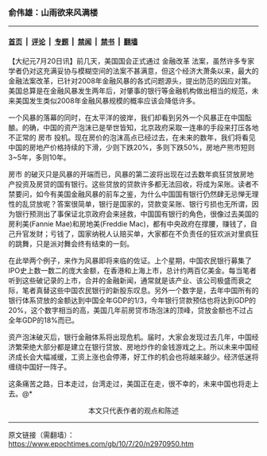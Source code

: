 ### 俞伟雄：山雨欲来风满楼

---

#### [首页](../../../..?n2970950) &nbsp;|&nbsp; [评论](../../../../../epoch-comment?n2970950) &nbsp;|&nbsp; [专题](../../../../../epoch-special?n2970950) &nbsp;|&nbsp; [禁闻](../../../../../epoch-news?n2970950) &nbsp;|&nbsp; [禁书](../../../../../books?n2970950) &nbsp;|&nbsp; [翻墙](https://github.com/gfw-breaker/nogfw/blob/master/README.md?n2970950)


<div class="post_content" id="artbody" itemprop="articleBody">
 <!-- article content begin -->
 <p>
  【大纪元7月20日讯】前几天，美国国会正式通过
  <ok href="https://www.epochtimes.com/gb/tag/%E9%87%91%E8%9E%8D%E6%94%B9%E9%9D%A9.html">
   金融改革
  </ok>
  法案，虽然许多专家学者仍对这充满妥协与模糊空间的法案不甚满意，但这个经济大萧条以来，最大的金融法案改革，已针对2008年金融风暴的各式问题源头，提出防范的因应对策。美国总算是在金融风暴发生两年后，对肇事的银行等金融机构做出相当的规范，未来美国发生类似2008年金融风暴规模的概率应该会降低许多。
 </p>
 <p>
  一个风暴的落幕的同时，在太平洋的彼岸，我们却看到另外一个风暴正在中国酝酿。的确，中国的资产泡沫已是举世皆知，北京政府采取一连串的手段来打压各地不正常的
  <ok href="https://www.epochtimes.com/gb/tag/%E6%88%BF%E5%B8%82.html">
   房市
  </ok>
  投机。现在房价的泡沫高点已经过去，在未来的数年，我们将看见中国的房地产价格持续的下滑，少则下跌20%，多则下跌50%，房地产熊市短则3~5年，多则10年。
 </p>
 <p>
  <ok href="https://www.epochtimes.com/gb/tag/%E6%88%BF%E5%B8%82.html">
   房市
  </ok>
  的破灭只是风暴的开端而已，风暴的第二波将出现在过去数年疯狂贷放房地产投资及房贷的国有银行。这些贷放的贷款许多都无法回收，将成为呆账。读者不禁要问，如今有美国金融风暴的前车之鉴，为什么中国国有银行仍然肆无忌惮无理性的乱贷放呢？答案很简单，银行是国家的，贷款变呆账、银行亏损也无所谓，因为银行预测出了事保证北京政府会来拯救，中国国有银行的角色，很像过去美国的房利美(Fannie Mae)和房地美(Freddie Mac)，都有中央政府在撑腰，赚钱了，自己升官发财；亏钱了，国家纳税人认赔买单，大家都在不负责任的狂欢派对里疯狂的跳舞，只是派对舞会终有结束的一刻。
 </p>
 <p>
  在此举两个例子，来作为风暴即将来临的佐证。上个星期，中国农民银行募集了IPO史上数一数二的庞大金额，在香港和上海上市，总计约两百亿美金。每当笔者听到这些破记录的上市，合并的金融新闻，通常就是该产业、该公司极盛而衰之际，笔者真替这些中国农民银行的新股东叹息。另外一个数字是，去年中国所有的银行体系贷放的金额达到中国全年GDP的1/3，今年银行贷款预估也将达到GDP的20%，这个数字相当的高，美国几年前房贷市场泡沫的顶峰，贷放金额也不过占全年GDP的18%而已。
 </p>
 <p>
  资产泡沫破灭后，银行金融体系将出现危机。届时，大家会发现过去几年，中国经济繁荣绝大部分都是建立在银行贷放、房地炒作的金钱游戏之上。所以未来中国经济成长会大幅减缓，工资上涨也会停滞，好工作的机会也将越来越少。经济低迷将缠绕中国好一阵子。
 </p>
 <p>
  这条痛苦之路，日本走过，台湾走过，美国正在走，很不幸的，未来中国也将走上去。@*
  <font color="#ffffff">
   (http://www.dajiyuan.com)
  </font>
  <br/>
  <center>
   <font class="GY13">
    本文只代表作者的观点和陈述
   </font>
  </center>
 </p>
 <!-- article content end -->
 <div id="below_article_ad">
 </div>
</div>


---

原文链接（需翻墙）：https://www.epochtimes.com/gb/10/7/20/n2970950.htm